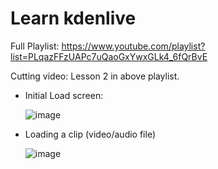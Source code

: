# Learn kdenlive

Full Playlist: https://www.youtube.com/playlist?list=PLqazFFzUAPc7uQaoGxYwxGLk4_6fQrBvE

Cutting video: Lesson 2 in above playlist.

- Initial Load screen:

  ![image](https://user-images.githubusercontent.com/31458531/206194015-5f0e7a52-25ff-455a-b3d7-8fee1f585a67.png)

- Loading a clip (video/audio file)

  ![image](https://user-images.githubusercontent.com/31458531/206197951-37bf9e9c-8a0d-4787-a772-9b659ae2c9d6.png) 
